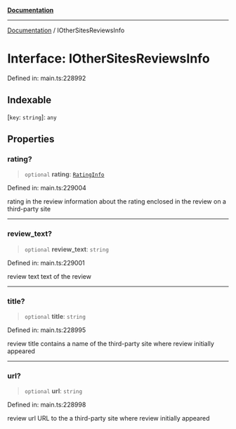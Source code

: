 [**Documentation**](../README.md)

***

[Documentation](../README.md) / IOtherSitesReviewsInfo

# Interface: IOtherSitesReviewsInfo

Defined in: main.ts:228992

## Indexable

\[`key`: `string`\]: `any`

## Properties

### rating?

> `optional` **rating**: [`RatingInfo`](../classes/RatingInfo.md)

Defined in: main.ts:229004

rating in the review
information about the rating enclosed in the review on a third-party site

***

### review\_text?

> `optional` **review\_text**: `string`

Defined in: main.ts:229001

review text
text of the review

***

### title?

> `optional` **title**: `string`

Defined in: main.ts:228995

review title
contains a name of the third-party site where review initially appeared

***

### url?

> `optional` **url**: `string`

Defined in: main.ts:228998

review url
URL to the a third-party site where review initially appeared
